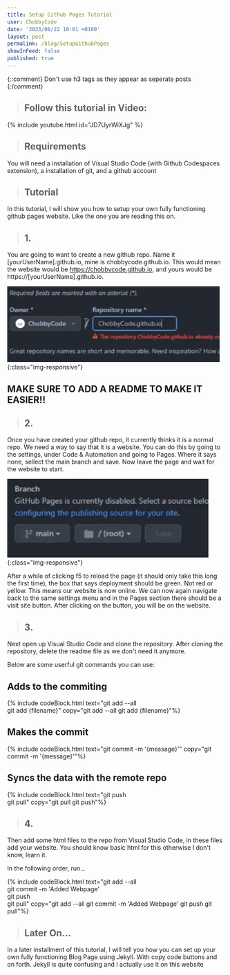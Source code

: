 ```yaml
---
title: Setup Github Pages Tutorial
user: ChobbyCode
date: '2023/08/22 10:01 +0100'
layout: post
permalink: /blog/SetupGithubPages
showInFeed: false
published: true
---
```


{::comment} 
    Don't use h3 tags as they appear as seperate posts
{:/comment}

> ## Follow this tutorial in Video:

{% include youtube.html id="JD7UyrWiXJg" %}

> ## Requirements

You will need a installation of Visual Studio Code (with Github Codespaces extension), a installation of git, and a github account

> ## Tutorial

In this tutorial, I will show you how to setup your own fully functioning github pages website. Like the one you are reading this on.

> ## 1.

You are going to want to create a new github repo. Name it [yourUserName].github.io, mine is chobbycode.github.io. This would mean the website would be https://chobbycode.github.io, and yours would be https://[yourUserName].github.io.

![creatingRepo](..\assets\GithubPagesTutorial\GithubPagesTutorial-1.PNG){:class="img-responsive"}

## **MAKE SURE TO ADD A README TO MAKE IT EASIER!!**

> ## 2.

Once you have created your github repo, it currently thinks it is a normal repo. We need a way to say that it is a website. You can do this by going to the settings, under Code & Automation and going to Pages. Where it says none, sellect the main branch and save. Now leave the page and wait for the website to start.

![creatingRepo](..\assets\GithubPagesTutorial\GithubPagesTutorial-2.PNG){:class="img-responsive"}

After a while of clicking f5 to reload the page (it should only take this long the first time), the box that says deployment should be green. Not red or yellow. This means our website is now online. We can now again navigate back to the same settings menu and in the Pages section there should be a visit site button. After clicking on the button, you will be on the website.

> ## 3.

Next open up Visual Studio Code and clone the repository. After cloning the repository, delete the readme file as we don't need it anymore.

Below are some userful git commands you can use:

## Adds to the commiting


{% include codeBlock.html text="git add --all<br>git add {filename}" copy="git add --all git add {filename}"%}

## Makes the commit

{% include codeBlock.html text="git commit -m '{message}'" copy="git commit -m '{message}'"%}

## Syncs the data with the remote repo

{% include codeBlock.html text="git push<br>git pull" copy="git pull git push"%}

> ## 4.

Then add some html files to the repo from Visual Studio Code, in these files add your website. You should know basic html for this otherwise I don't know, learn it.

In the following order, run...

{% include codeBlock.html text="git add --all<br>git commit -m 'Added Webpage'<br>git push<br>git pull" copy="git add --all git commit -m 'Added Webpage' git push git pull"%}

> ## Later On...

In a later installment of this tutorial, I will tell you how you can set up your own fully functioning Blog Page using Jekyll. With copy code buttons and on forth. Jekyll is quite confusing and I actually use it on this website
